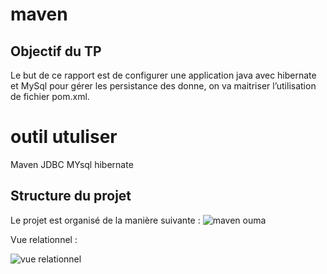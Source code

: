 # maven
 ## Objectif du TP
Le but de ce rapport est de configurer une application java avec hibernate et MySql pour gérer les persistance des donne, on va maitriser l’utilisation de fichier pom.xml.
# outil utuliser 
Maven 
JDBC MYsql
hibernate 
## Structure du projet
Le projet est organisé de la manière suivante :
![maven ouma](https://github.com/user-attachments/assets/7ef8f8fd-1367-4fec-a471-12cd366d1f5e)

Vue relationnel : 

![vue relationnel ](https://github.com/user-attachments/assets/6bb42a2a-de71-4d4a-b58a-7942ba76a592)
